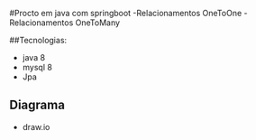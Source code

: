 #Procto em java com springboot
-Relacionamentos OneToOne
-Relacionamentos OneToMany


##Tecnologias:
- java 8
- mysql 8
- Jpa

## Diagrama
- draw.io